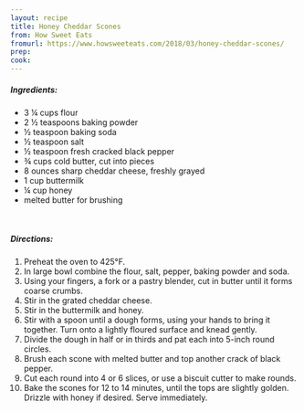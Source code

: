 ```yaml
---
layout: recipe
title: Honey Cheddar Scones
from: How Sweet Eats
fromurl: https://www.howsweeteats.com/2018/03/honey-cheddar-scones/
prep: 
cook: 
---
```


##### Ingredients:

* 3 ¼ cups flour
* 2 ½ teaspoons baking powder
* ½ teaspoon baking soda
* ½ teaspoon salt
* ½ teaspoon fresh cracked black pepper
* ¾ cups cold butter, cut into pieces
* 8 ounces sharp cheddar cheese, freshly grayed
* 1 cup buttermilk
* ¼ cup honey
* melted butter for brushing


<br>

##### Directions:

1. Preheat the oven to 425°F.
2. In large bowl combine the flour, salt, pepper, baking powder and soda. 
3. Using your fingers, a fork or a pastry blender, cut in butter until it forms coarse crumbs. 
4. Stir in the grated cheddar cheese. 
5. Stir in the buttermilk and honey. 
6. Stir with a spoon until a dough forms, using your hands to bring it together. Turn onto a lightly floured surface and knead gently.
7. Divide the dough in half or in thirds and pat each into 5-inch round circles. 
8. Brush each scone with melted butter and top another crack of black pepper. 
9. Cut each round into 4 or 6 slices, or use a biscuit cutter to make rounds. 
10. Bake the scones for 12 to 14 minutes, until the tops are slightly golden. Drizzle with honey if desired. Serve immediately.
